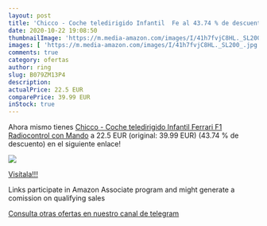 ```yaml
---
layout: post
title: 'Chicco - Coche teledirigido Infantil  Fe al 43.74 % de descuento'
date: 2020-10-22 19:08:50
thumbnailImage: 'https://m.media-amazon.com/images/I/41h7fvjC8HL._SL200_.jpg'
images: [ 'https://m.media-amazon.com/images/I/41h7fvjC8HL._SL200_.jpg' ]
comments: true
category: ofertas
author: ring
slug: B079ZM13P4
description:
actualPrice: 22.5 EUR
comparePrice: 39.99 EUR
inStock: true
---
```


Ahora mismo tienes [Chicco - Coche teledirigido Infantil  Ferrari F1 Radiocontrol  con Mando](https://www.amazon.es/dp/B079ZM13P4/?tag=tolees-21) a 22.5 EUR (original: 39.99 EUR) (43.74 %  de descuento) en el siguiente enlace!

[![](https://m.media-amazon.com/images/I/41h7fvjC8HL._SL200_.jpg)](https://www.amazon.es/dp/B079ZM13P4/?tag=tolees-21)

[Visítala!!!](https://www.amazon.es/dp/B079ZM13P4/?tag=tolees-21)

Links participate in Amazon Associate program and might generate a comission on qualifying sales

[Consulta otras ofertas en nuestro canal de telegram](https://t.me/s/ofertas25)
